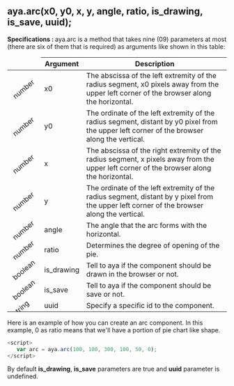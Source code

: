 ## aya.arc(x0, y0, x, y, angle, ratio, is_drawing, is_save, uuid);

<style>
.empty-space{
    visibility:hidden;
    display:inline-block;
    border:none;
}
.table_1 .thead-row {
    border-top:none;
}
.type_style{
    transform:rotate(-40deg);
}
</style>
<body>
<b>Specifications : </b>  aya.arc is a method that takes nine (09) parameters at most (there are six of them that is required) as arguments like shown in this table:

<table class='table_1'>
    <thead>
    <tr class="thead-row">
        <th class="empty-space"></th>
        <th>Argument</th>
        <th>Description</th>
    </tr>
    </thead>
    <tbody>
    <tr>
        <td class="type_style">number</td>
        <td>x0</td>
        <td>The abscissa of the left extremity of the radius segment, x0 pixels away from the upper left corner of the browser along the horizontal.
        </td>
    </tr>
    <tr>
        <td class="type_style">number</td>
        <td>y0</td>
        <td>The ordinate of the left extremity of the radius segment, distant by y0 pixel from the upper left corner of the browser along the vertical.
        </td>
    </tr>
    <tr>
        <td class="type_style">number</td>
        <td>x</td>
        <td>The abscissa of the right extremity of the radius segment, x pixels away from the upper left corner of the browser along the horizontal.
        </td>
    </tr>
    <tr>
        <td class="type_style">number</td>
        <td>y</td>
        <td>The ordinate of the left extremity of the radius segment, distant by y pixel from the upper left corner of the browser along the vertical.
        </td>
    </tr>
     <tr>
        <td class="type_style">number</td>
        <td>angle</td>
        <td>The angle that the arc forms with the horizontal.</td>
    </tr>
     <tr>
        <td class="type_style">number</td>
        <td>ratio</td>
        <td>Determines the degree of opening of the pie.</td>
    </tr>
    <tr>
        <td class="type_style">boolean</td>
        <td>is_drawing</td>
        <td>Tell to aya if the component should be drawn in the browser or not.</td>
    </tr>
      <tr>
        <td class="type_style">boolean</td>
        <td>is_save</td>
        <td>Tell to aya if the component should be save or not.</td>
    </tr>
      <tr>
        <td class="type_style">string</td>
        <td>uuid</td>
        <td>Specify a specific id to the component.</td>
    </tr>
    </tbody>
</table>
</body> 

Here is an example of how you can create an arc component.
In this example, 0 as ratio means that we'll have a portion of pie chart like shape.
```js
<script>
   var arc = aya.arc(100, 100, 300, 100, 50, 0);
</script>
```
By default <strong>is_drawing</strong>, <strong>is_save</strong> parameters are true and <strong>uuid</strong> parameter is undefined.